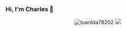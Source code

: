 ### Hi, I'm Charles 👋
<p align="center">
  <img src ="https://github-readme-stats.vercel.app/api?username=tuanlda78202&show_icons=true&locale=en" alt="tuanlda78202">
  <img src ="https://github-readme-stats.vercel.app/api/top-langs/?username=tuanlda78202">
</p>



